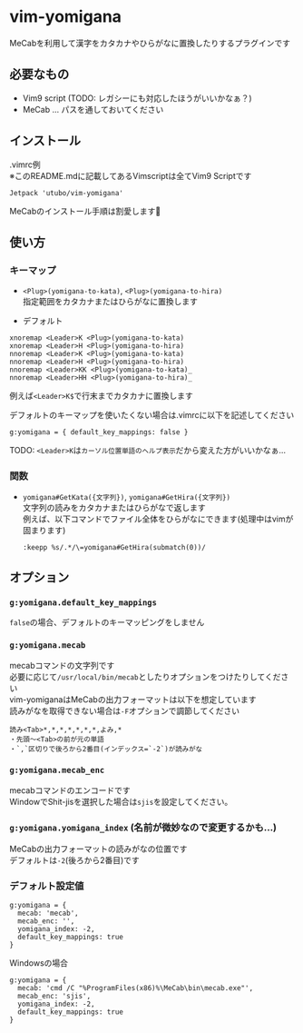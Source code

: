 # vim-yomigana
MeCabを利用して漢字をカタカナやひらがなに置換したりするプラグインです

## 必要なもの
- Vim9 script (TODO: レガシーにも対応したほうがいいかなぁ？)
- MeCab … パスを通しておいてください

## インストール
.vimrc例  
※このREADME.mdに記載してあるVimscriptは全てVim9 Scriptです
```vimscript
Jetpack 'utubo/vim-yomigana'
```

MeCabのインストール手順は割愛します🙇

## 使い方

### キーマップ
- `<Plug>(yomigana-to-kata)`, `<Plug>(yomigana-to-hira)`  
  指定範囲をカタカナまたはひらがなに置換します  

- デフォルト
```vimscript
xnoremap <Leader>K <Plug>(yomigana-to-kata)
xnoremap <Leader>H <Plug>(yomigana-to-hira)
nnoremap <Leader>K <Plug>(yomigana-to-kata)
nnoremap <Leader>H <Plug>(yomigana-to-hira)
nnoremap <Leader>KK <Plug>(yomigana-to-kata)_
nnoremap <Leader>HH <Plug>(yomigana-to-hira)_
```

例えば`<Leader>K$`で行末までカタカナに置換します

デフォルトのキーマップを使いたくない場合は.vimrcに以下を記述してください
```vimscript
g:yomigana = { default_key_mappings: false }
```

TODO: `<Leader>K`は`カーソル位置単語のヘルプ表示`だから変えた方がいいかなぁ…

### 関数

- `yomigana#GetKata({文字列})`, `yomigana#GetHira({文字列})`  
  文字列の読みをカタカナまたはひらがなで返します  
  例えば、以下コマンドでファイル全体をひらがなにできます(処理中はvimが固まります)  
  ```vimscript
  :keepp %s/.*/\=yomigana#GetHira(submatch(0))/
  ```

## オプション

### `g:yomigana.default_key_mappings`

`false`の場合、デフォルトのキーマッピングをしません

### `g:yomigana.mecab`

mecabコマンドの文字列です  
必要に応じて`/usr/local/bin/mecab`としたりオプションをつけたりしてください  
vim-yomiganaはMeCabの出力フォーマットは以下を想定しています  
読みがなを取得できない場合は`-F`オプションで調節してください
```
読み<Tab>*,*,*,*,*,*,*,よみ,*
・先頭～<Tab>の前が元の単語
・`,`区切りで後ろから2番目(インデックス=`-2`)が読みがな
```

### `g:yomigana.mecab_enc`

mecabコマンドのエンコードです  
WindowでShit-jisを選択した場合は`sjis`を設定してください。

### `g:yomigana.yomigana_index` (名前が微妙なので変更するかも…)
MeCabの出力フォーマットの読みがなの位置です  
デフォルトは`-2`(後ろから2番目)です

### デフォルト設定値
```vimscript
g:yomigana = {
  mecab: 'mecab',
  mecab_enc: '',
  yomigana_index: -2,
  default_key_mappings: true
}
```

Windowsの場合
```vimscript
g:yomigana = {
  mecab: 'cmd /C "%ProgramFiles(x86)%\MeCab\bin\mecab.exe"',
  mecab_enc: 'sjis',
  yomigana_index: -2,
  default_key_mappings: true
}
```

